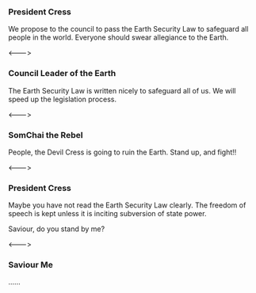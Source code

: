 ### President Cress

We propose to the council to pass the Earth Security Law to safeguard all people in the world. Everyone should swear allegiance to the Earth.

<--->

### Council Leader of the Earth
<!-- __ALIGN_RIGHT__ -->

The Earth Security Law is written nicely to safeguard all of us. We will speed up the legislation process.

<--->

### SomChai the Rebel
<!-- __ALIGN_RIGHT__ -->

People, the Devil Cress is going to ruin the Earth. Stand up, and fight!!

<--->

### President Cress

Maybe you have not read the Earth Security Law clearly. The freedom of speech is kept unless it is inciting subversion of state power. 

Saviour, do you stand by me?

<--->

### Saviour Me
<!-- __ALIGN_RIGHT__ -->

......